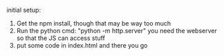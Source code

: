 initial setup:
  1. Get the npm install, though that may be way too much
  2. Run the python cmd: "python -m http.server"
    you need the webserver so that the JS can access stuff
  3. put some code in index.html and there you go
  
